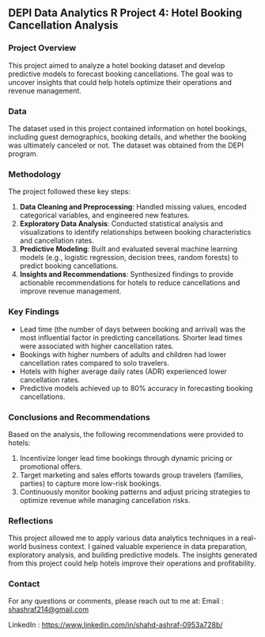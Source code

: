## DEPI Data Analytics R Project 4: Hotel Booking Cancellation Analysis

### Project Overview
This project aimed to analyze a hotel booking dataset and develop predictive models to forecast booking cancellations. The goal was to uncover insights that could help hotels optimize their operations and revenue management.

### Data
The dataset used in this project contained information on hotel bookings, including guest demographics, booking details, and whether the booking was ultimately canceled or not. The dataset was obtained from the DEPI program.

### Methodology
The project followed these key steps:
1. **Data Cleaning and Preprocessing**: Handled missing values, encoded categorical variables, and engineered new features.
2. **Exploratory Data Analysis**: Conducted statistical analysis and visualizations to identify relationships between booking characteristics and cancellation rates.
3. **Predictive Modeling**: Built and evaluated several machine learning models (e.g., logistic regression, decision trees, random forests) to predict booking cancellations.
4. **Insights and Recommendations**: Synthesized findings to provide actionable recommendations for hotels to reduce cancellations and improve revenue management.

### Key Findings
- Lead time (the number of days between booking and arrival) was the most influential factor in predicting cancellations. Shorter lead times were associated with higher cancellation rates.
- Bookings with higher numbers of adults and children had lower cancellation rates compared to solo travelers.
- Hotels with higher average daily rates (ADR) experienced lower cancellation rates.
- Predictive models achieved up to 80% accuracy in forecasting booking cancellations.

### Conclusions and Recommendations
Based on the analysis, the following recommendations were provided to hotels:
1. Incentivize longer lead time bookings through dynamic pricing or promotional offers.
2. Target marketing and sales efforts towards group travelers (families, parties) to capture more low-risk bookings.
3. Continuously monitor booking patterns and adjust pricing strategies to optimize revenue while managing cancellation risks.

### Reflections
This project allowed me to apply various data analytics techniques in a real-world business context. I gained valuable experience in data preparation, exploratory analysis, and building predictive models. The insights generated from this project could help hotels improve their operations and profitability.

### Contact
For any questions or comments, please reach out to me at: 
Email : shashraf214@gmail.com

LinkedIn : https://www.linkedin.com/in/shahd-ashraf-0953a728b/
